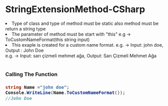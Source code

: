 # StringExtensionMethod-CSharp
<ul style="list-style-type:square;"> </ul>
<li>Type of class and type of method must be static also method must be return a string type</li>
<li>The parameter of method must be start with "this" e.g -> ToCustomNameFormat(this string input) </li>
<li>
   This exaple is created for a custom name format. e.g. -> Input: john doe, Output : John Doe
  <br/>
  e.g. -> Input: sarı çizmeli mehmet ağa, Output: Sarı Çizmeli Mehmet Ağa 
</li>
</ul>
<br/>
<h3>Calling The Function <h3>
   
```c#
string Name ="john doe"; 
Console.WriteLine(Name.ToCustomNameFormat());
//John Doe


